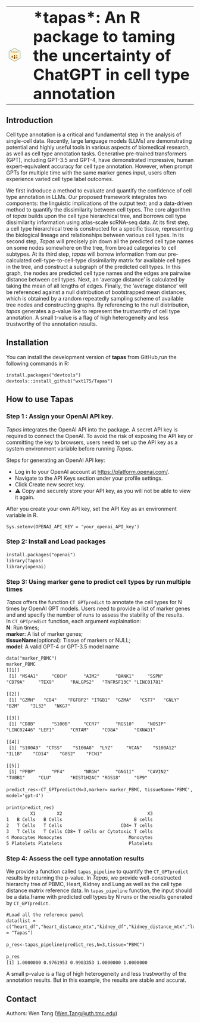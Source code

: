 <table>
<tr>
<td><img src="https://raw.githubusercontent.com/wxt175/Tapas/main/Tapas_logo.png" width="250"></td>
<td>
  <h1 style="margin: 0; padding-left: 20px; font-size: 3em; font-weight: bold;">
    *tapas*: An R package to taming the uncertainty of ChatGPT in cell type annotation
  </h1>
</td>
</tr>
</table>


## Introduction
Cell type annotation is a critical and fundamental step in the analysis of single-cell data. Recently, large language models (LLMs) are demonstrating potential and highly useful tools in various aspects of biomedical research, as well as cell type annotation tasks. Generative pre-trained transformers (GPT), including GPT-3.5 and GPT-4, have demonstrated impressive, human expert-equivalent accuracy for cell type annotation. However, when prompt GPTs for multiple time with the same marker genes input, users often experience varied cell type label outcomes.

We first indroduce a method to evaluate and quantify the confidence of cell type annotation in LLMs. Our proposed framework integrates two components: the linguistic implications of the output text; and a data-driven method to quantify the dissimilarity between cell types. The core algorithm of *tapas* builds upon the cell type hierarchical tree, and borrows cell type dissimilarity information using atlas-scale scRNA-seq data. At its first step, a cell type hierarchical tree is constructed for a specific tissue, representing the biological lineage and relationships between various cell types. In its second step, *Tapas* will precisely pin down all the predicted cell type names on some nodes somewhere on the tree, from broad categories to cell subtypes. At its third step, *tapas* will borrow information from our pre-calculated cell-type-to-cell-type dissimilarity matrix for available cell types in the tree, and construct a subgraph of the predicted cell types. In this graph, the nodes are predicted cell type names and the edges are pairwise distance between cell types. Next, an ‘average distance’ is calculated by taking the mean of all lengths of edges. Finally, the ‘average distance’ will be referenced against a null distribution of bootstrapped mean distances, which is obtained by a random repeatedly sampling scheme of available tree nodes and constructing graphs. By referencing to the null distribution, *tapas* generates a p-value like to represent the trustworthy of cell type annotation. A small t-value is a flag of high heterogeneity and less trustworthy of the annotation results. 

## Installation 

You can install the development version of **tapas** from GitHub,run the following commands in R:
```{r eval = FALSE}
install.packages("devtools")
devtools::install_github("wxt175/Tapas")
```

##  How to use Tapas

### Step 1 : Assign your OpenAI API key. 
*Tapas* integrates the OpenAI API into the package. A secret API key is required to connect the OpenAI. To avoid the risk of exposing the API key or committing the key to browsers, users need to set up the API key as a system environment variable before running *Tapas*. 

Steps for generating an OpenAI API key:
* Log in to your OpenAI account at https://platform.openai.com/.
* Navigate to the API Keys section under your profile settings.
* Click Create new secret key.
* ⚠️ Copy and securely store your API key, as you will not be able to view it again.

After you create your own API key, set the API Key as an environment variable in R.
```{r eval = FALSE}
Sys.setenv(OPENAI_API_KEY = 'your_openai_API_key')
```

### Step 2: Install and Load packages
```{r eval = FALSE}
install.packages("openai")
library(Tapas)
library(openai)
```

### Step 3: Using marker gene to predict cell types by run multiple times
*Tapas* offers the function `CT_GPTpredict` to annotate the cell types for N times by OpenAI GPT models. Users need to provide a list of marker genes and and specify the number of runs to assess the stability of the results.\
In  `CT_GPTpredict` function, each argument explaination: \
**N**: Run times;\
**marker**: A list of marker genes; \
**tissueName**(optional): Tissue of markers or NULL; \
**model**: A valid GPT-4 or GPT-3.5 model name

```{r eval = TRUE, message=FASLSE, warning=FALSE}
data("marker_PBMC")
marker_PBMC
[[1]]
 [1] "MS4A1"     "COCH"      "AIM2"      "BANK1"     "SSPN"      "CD79A"     "TEX9"      "RALGPS2"   "TNFRSF13C" "LINC01781"

[[2]]
 [1] "GZMH"   "CD4"    "FGFBP2" "ITGB1"  "GZMA"   "CST7"   "GNLY"   "B2M"    "IL32"   "NKG7"  

[[3]]
 [1] "CD8B"      "S100B"     "CCR7"      "RGS10"     "NOSIP"     "LINC02446" "LEF1"      "CRTAM"     "CD8A"      "OXNAD1"   

[[4]]
 [1] "S100A9"  "CTSS"    "S100A8"  "LYZ"     "VCAN"    "S100A12" "IL1B"    "CD14"    "G0S2"    "FCN1"   

[[5]]
 [1] "PPBP"      "PF4"       "NRGN"      "GNG11"     "CAVIN2"    "TUBB1"     "CLU"       "HIST1H2AC" "RGS18"     "GP9"     

predict_res<-CT_GPTpredict(N=3,marker= marker_PBMC, tissueName='PBMC', model='gpt-4')

print(predict_res)
         X1        X2                                X3
1   B Cells   B Cells                           B cells
2   T Cells   T Cells                      CD4+ T cells
3   T Cells   T Cells CD8+ T cells or Cytotoxic T cells
4 Monocytes Monocytes                         Monocytes
5 Platelets Platelets                         Platelets

```

### Step 4: Assess the cell type annotation results 
We provide a function called `tapas_pipeline` to quantify the `CT_GPTpredict` results by returning the p-value. In *Tapas*, we provide well-constructed hierarchy tree of PBMC, Heart, Kidney and Lung as well as the cell type distance matrix reference data. In `tapas_pipeline` function, the input should be a data.frame with predicted cell types by N runs or the results generated by `CT_GPTpredict`.

```{r eval = FALSE}
#Load all the reference panel
data(list = c("heart_df","heart_distance_mtx","kidney_df","kidney_distance_mtx","lung_df","lung_distance_mtx","pbmc_df","pbmc_distance_mtx","marker_PBMC"),package = "Tapas")

p_res<-tapas_pipeline(predict_res,N=3,tissue="PBMC")

p_res
[1] 1.0000000 0.9761953 0.9903353 1.0000000 1.0000000
```
A small p-value is a flag of high heterogeneity and less trustworthy of the annotation results. But in this example, the results are stable and accurat.

## Contact
Authors: Wen Tang (Wen.Tang@uth.tmc.edu)
